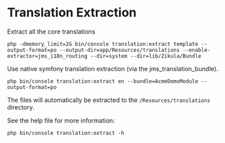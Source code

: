 Translation Extraction
======================

Extract all the core translations

    php -dmemory_limit=2G bin/console translation:extract template --output-format=po --output-dir=app/Resources/translations --enable-extractor=jms_i18n_routing --dir=system --dir=lib/Zikula/Bundle

Use native symfony translation extraction (via the jms_translation_bundle).

    php bin/console translation:extract en --bundle=AcmeDemoModule --output-format=po

The files will automatically be extracted to the `/Resources/translations` directory.

See the help file for more information:

    php bin/console translation:extract -h
